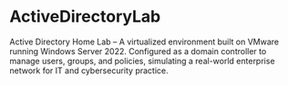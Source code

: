 # ActiveDirectoryLab
Active Directory Home Lab – A virtualized environment built on VMware running Windows Server 2022. Configured as a domain controller to manage users, groups, and policies, simulating a real-world enterprise network for IT and cybersecurity practice.
